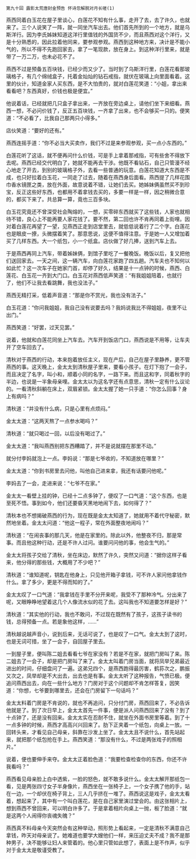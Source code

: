     第九十回 露影太荒唐封金预告 怀诗忽解脱对月长嗟(1) 

   燕西同着白玉花在屋子里谈心，白莲花不知有什么事，走开了去，去了许久，也就来了。三个人说笑了一阵，就一同坐汽车出去。他们首先所到的一个地方，就是乌斯洋行。因为李氏姊妹知道这洋行里值钱的外国货不少，而且燕西对这个洋行，又是十分熟悉的，因此拉着他同来，要参观参观。燕西到这种地方来，决计是不能小气的，所以不得不先跑回家去，拿了一笔现款，放在身上。到这种洋行里来，就是带了一万二万，也未必花不了。

   燕西不过是预备五百块钱，已经少而又少了。当时到了乌斯洋行里，白莲花看那玻璃格子，有几个绵绒盒子，托着金灿灿的钻石戒指，就伏在玻璃上向里面看着。这里的伙计，知道金家人买东西，是不大怕贵的，就对白莲花笑道：“小姐，拿出来看看吧？东西真好，价钱也极是便宜。”

   他说着话，已经就把几只盒子拿出来，一齐放在旁边桌上，请他们坐下来细看。燕西一想，不必问价钱了，反正五百块钱，一齐拿了出来，也不会够买一只的。便笑道：“不必看了，比我自己那两只小得多。”

   店伙笑道：“要好的还有。”

   燕西连摇手道：“你不必当大买卖作，我们不过是来参观参观，买一点小东西的。”

   白莲花听了这话，就不便再问什么价钱，可是手上拿着那戒指，可有些舍不得放下去呢。燕西已经交代明白了，她就不能再去干涉。他既不看钻石，自己只管漫不经心地走了开去，到别的玻璃格子外，去看一些普通的玩意。白莲花知道大东西是不成，也只好拉着白玉花，一同走了过去，随着在燕西身后面看。燕西提了几样花围巾香水镜匣之类，放在外面，故意说着不错，让她们去买。她姊妹俩虽然买不到珍宝，反正这些好东西，也都用不着拿钱去买的，多要一样是一样，因之稍微合意的，都买下来了。共总算一算，竟也三百多块。

   白玉花究竟还不曾深受社会陶熔的，一想，买零碎东西就买了这些钱，人家也就相待不错，良心上不能再要人家花钱了。要不然，第二回也许不肯再同着上街哩。因对着白莲花再望了一望，见燕西正走到店堂里去，就低低说着行了二个字。白莲花也是眼皮一撩，头微摆着笑了。那意思说，这便不值得注意。于是她一人又增加着买了几样东西。大一个纸包，小一个纸盒。店伙做了好几捧，送到汽车上去。

   于是燕西再同上汽车，带着姊妹俩，到馆子里吃了一餐晚饭。晚饭以后，复又把他们送回家去。一天之间，这一辆汽车，向白莲花家跑了四五趟。汽车夫也不知何以如此忙？这一次车子在她家门首，却停了好久，结果是十一点钟的时候，燕西、白莲花、白玉花一齐到大门口。白玉花对燕西低声笑道：“有我姐姐陪着，也就行了，他们不让我去看跳舞，我也没法子。”

   燕西无精打采，低着声音道：“那是你不赏光，我也没有法子。”

   白玉花道：“你问我姐姐，我自己没有说要去吗？我妈说我比不得姐姐，夜里不让出门。”

   燕西笑道：“好罢，过天见罢。”

   说着，他就和白莲花同坐上汽车去。汽车开到饭店门口，燕西说是不用等，让车夫开了空车回去了。

   清秋对于燕西的行动，本来抱着放任主义，现在产后，自己在屋子里静养，更不管燕西的事。这天晚上，金太太到清秋屋子里来，要看小孩子。在灯下抱了一会子，而且决定了名字，叫小和，顺着小同的名字，一路下来。而且这和字，同着秋字的半边，也说是一半象母亲哩。金太太以为这名字还有点意思，清秋一定有什么议论的。一看清秋斜躺在床上，双眉紧锁。金太太握了她一只手道：“你怎么回事？身上有病吗？”

   清秋道：“并没有什么病，只是心里有点烦闷。”

   金太太道：“这两天熬了一点参水喝吗？”

   清秋道：“就只喝过一回，以后没有喝过了。”

   金太太道：“我叫燕西别把东西糟踏了，并不是说就摆在那里不动。”

   就分付李妈就泡上一点。李妈说：“那是七爷收的，不知道放在哪里？”

   金太太道：“你到书房里去问他，叫他自己进来拿，我还有话要问他呢。”

   李妈去了一会，走进来说：“七爷不在家。”

   金太太一看壁上挂的钟，已经十二点多钟了，便叹了一口气道：“这个东西，也是至死不悟。事到如今，他们还要昏天黑地地闹下去，如何得了？”

   清秋本也不想揭破燕西的行为，现在既是金太太知道了，她就用不着代守秘密，默然地坐着。金太太问道：“他这一程子，常在外面整夜地闹吗？”

   清秋道：“在闹丧事的那几天，他是在家里的。除此以外，他整夜不归，那是常事。而且他这种行动，还是不许人过问。谁要问问他的事，他会生气的。”

   金太太将孩子交给了清秋，坐在床边，默然了许久，突然又问道：“据你这样子看来，他分得的那些钱，大概用了不少吧？”

   清秋道：“谁知道呢，钥匙在他身上，只见他开箱子拿钱，可不许人家问他拿钱作什么。拿了多少，更是不得而知的了。”

   金太太叹了一口气道：“我拿钱在手里不分开来呢，我受不了那种冷气。分出来了呢，又眼睁睁地望着这几个人像流水似的花了去。这叫我也不知道要怎样是好？”

   清秋道：“其实他的行动，我也不敢问，不过现在既然有了孩子，这孩子读书的钱，总得预备一点。若是象他这样，……”

   清秋越说越声音小，说到后来，无话可说了，也是叹了一口气。金太太到了这时，也是无词可措，坐了一会子，自回屋子里去。

   一到屋子里，便叫陈二姐去看看七爷在家没有？若是不在家，就把门房叫了来。陈二姐去了一会子，却是把门房叫了来了。金太太叫着门房当面，就将凤举兄弟最近进出的时间，仔细盘问了一遍。这弟兄四个，是燕西跑得最厉害，鹤荪次之，鹏振又次之，凤举却是不大出去，出去也是有事。金太太听了这种报告，气愤已极。便追问燕西出去，向在一些什么地方？门房对于这个问题却不肯怎样答复，因笑道：“你想，七爷要到哪里去，还会在门房留下一句话吗？”

   金太太料着门房是不肯说的，就也不再追问，只分付门房，燕西回来了，不必告诉他就是了。到了次日早上，金太太首先一件事，便是派人问燕西回来了没有？到了十点钟了，还是没有回来。金太太实在忍耐不住，就坐在外面书房里等着。到了十一点多钟的时候，燕西才高高兴兴回来了。肋下正夹着一个纸包，向桌上一放。一回转头来，才看见自己母亲，斜靠在沙发上坐了。金太太且不说什么，首先站起来，就把那个纸包抢在手上。燕西笑道：“那没有什么，不过是两张戏子的照相片。”

   说着，便也要伸手来夺。金太太正着脸色道：“我要检查检查你的东西，你还不许我看吗？”

   燕西看见母亲脸上白中透紫，一脸的怒色，就不敢多说什么。金太太解开那纸包一看，见是两张四寸女子半身像片，燕西坐在一张椅子上，一个女子携了他的手，站在一边，一个却伏在椅子背上，三人几乎挤在一堆了。燕西说这是戏子，金太太看着，想起来了，其中有一个叫白莲花，是在自己家里演过堂会的。由这张相片上，想到燕西不曾回来，可以明白许多了。于是拿着相片向桌上一抛，板了脸道：“就是这两个人闹得你丧魂失魄？”

   燕西真不料母亲今天突然会有这种举动，照形势上看起来，一定是清秋不满意自己拿钱，昨天对母亲说了。她难道也要学大嫂他们一样，来压迫丈夫不成？我不是那种男子，决不能够让妇人来管着的。他心里只管如此想了，表面上是不作声，似乎对于金太太是敬谨受教了。

